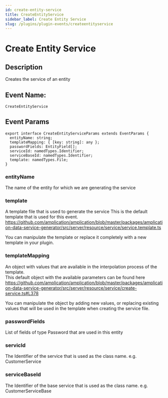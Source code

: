 ```yaml
---
id: create-entity-service
title: CreateEntityService
sidebar_label: Create Entity Service
slug: /plugins/plugin-events/createentityservice
---
```


# Create Entity Service

## Description

Creates the service of an entity

## Event Name:
`CreateEntityService`

## Event Params

```tsx
export interface CreateEntityServiceParams extends EventParams {
  entityName: string;
  templateMapping: { [key: string]: any };
  passwordFields: EntityField[];
  serviceId: namedTypes.Identifier;
  serviceBaseId: namedTypes.Identifier;
  template: namedTypes.File;
}
```

### entityName
The name of the entity for which we are generating the service 

### template
A template file that is used to generate the service
This is the default template that is used for this event.
https://github.com/amplication/amplication/blob/master/packages/amplication-data-service-generator/src/server/resource/service/service.template.ts

You can manipulate the template or replace it completely with a new template in your plugin. 


### templateMapping
An object with values that are available in the interpolation process of the template.  
This default object with the available parameters can be found here 
https://github.com/amplication/amplication/blob/master/packages/amplication-data-service-generator/src/server/resource/service/create-service.ts#L378

You can manipulate the object by adding new values, or replacing existing values that will be used in the template when creating the service file. 


### passwordFields
List of fields of type Password that are used in this entity

### servicId
The Identifier of the service that is used as the class name. e.g. CustomerService

### serviceBaseId
The Identifier of the base service that is used as the class name. e.g. CustomerServiceBase







